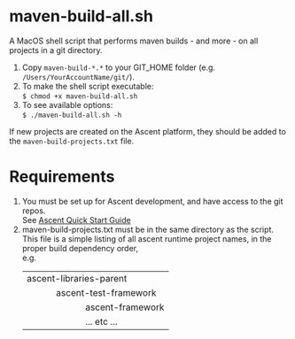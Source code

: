 # maven-build-all.sh

A MacOS shell script that performs maven builds - and more - on all projects in a git directory.

1. Copy `maven-build-*.*` to your GIT_HOME folder (e.g. `/Users/YourAccountName/git/`).
2. To make the shell script executable:<br/>`$ chmod +x maven-build-all.sh`
3. To see available options:<br/>`$ ./maven-build-all.sh -h`

If new projects are created on the Ascent platform, they should be added to the `maven-build-projects.txt` file.

# Requirements

1. You must be set up for Ascent development, and have access to the git repos.<br/>See [Ascent Quick Start Guide](https://github.com/department-of-veterans-affairs/ascent-sample/wiki/DEV-:-Quick-Start-Guide-for-Ascent-Sample#build-and-test)
2. maven-build-projects.txt must be in the same directory as the script.<br/>
   This file is a simple listing of all ascent runtime project names, in the proper build dependency order,<br/>
   e.g.
   <table style="border-collapse:collapse;border-style:none">
   <tr><td colspan="3">ascent-libraries-parent</td></tr>
   <tr><td width="20%"></td><td colspan="2">ascent-test-framework</td></tr>
   <tr><td width="20%"> </td><td width="20%"> </td><td>ascent-framework</td></tr>
   <tr><td width="20%"> </td><td width="20%"> </td><td>... etc ...</td></tr>
   </table>
				

